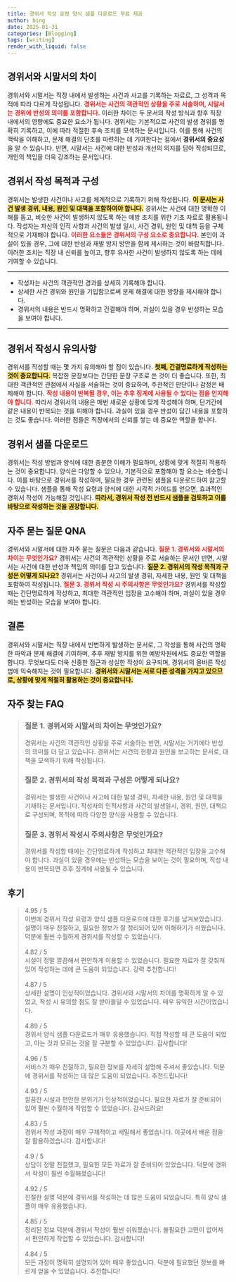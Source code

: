 ```yaml
---
title: 경위서 작성 요령 양식 샘플 다운로드 무료 제공
author: bing
date: 2025-01-31
categories: [Blogging]
tags: [writing]
render_with_liquid: false
---
```



<h2 id='경위서와 시말서의 차이'>경위서와 시말서의 차이</h2>

<p>경위서와 시말서는 직장 내에서 발생하는 사건과 사고를 기록하는 자료로, 그 성격과 목적에 따라 다르게 작성됩니다. <b><span style="color: #ee2323;">경위서는 사건의 객관적인 상황을 주로 서술하며, 시말서는 경위에 반성의 의미를 포함합니다.</span></b> 이러한 차이는 두 문서의 작성 방식과 향후 직장 내에서의 영향에도 중요한 요소가 됩니다. 경위서는 기본적으로 사건의 발생 경위를 명확히 기록하고, 이에 따라 적절한 후속 조치를 모색하는 문서입니다. 이를 통해 사건의 맥락을 이해하고, 문제 해결의 단초를 마련하는 데 기여한다는 점에서 <b>경위서의 중요성</b>을 알 수 있습니다. 반면, 시말서는 사건에 대한 반성과 개선의 의지를 담아 작성되므로, 개인의 책임을 더욱 강조하는 문서입니다.</p>

<h2 id='경위서 작성 목적과 구성'>경위서 작성 목적과 구성</h2>

<p>경위서는 발생한 사건이나 사고를 체계적으로 기록하기 위해 작성됩니다. <b><span style="background-color: #ffe066;">이 문서는 사건 발생 경위, 내용, 원인 및 대책을 포함하여야 합니다.</span></b> 경위서는 사건에 대한 명확한 이해를 돕고, 비슷한 사건이 발생하지 않도록 하는 예방 조치를 위한 기초 자료로 활용됩니다. 작성자는 자신의 인적 사항과 사건의 발생 일시, 사건 경위, 원인 및 대책 등을 구체적으로 기재해야 합니다. <b><span style="color: #ee2323;">이러한 요소들은 경위서의 구성 요소로 중요합니다.</span></b> 본인이 과실이 있을 경우, 그에 대한 반성과 재발 방지 방안을 함께 제시하는 것이 바람직합니다. 이러한 조치는 직장 내 신뢰를 높이고, 향후 유사한 사건이 발생하지 않도록 하는 데에 기여할 수 있습니다.</p>

<hr />

<ul>
    <li>작성자는 사건의 객관적인 경과를 상세히 기록해야 합니다.</li>
    <li>상세한 사건 경위와 원인을 기입함으로써 문제 해결에 대한 방향을 제시해야 합니다.</li>
    <li>경위서의 내용은 반드시 명확하고 간결해야 하며, 과실이 있을 경우 반성하는 모습을 보여야 합니다.</li>
</ul>

<hr />

<h2 id='경위서 작성시 유의사항'>경위서 작성시 유의사항</h2>

<p>경위서를 작성할 때는 몇 가지 유의해야 할 점이 있습니다. <b><span style="background-color: #ffe066;">첫째, 간결명료하게 작성하는 것이 중요합니다.</span></b> 복잡한 문장보다는 간단한 문장 구조로 쓴 것이 더 좋습니다. 또한, 최대한 객관적인 관점에서 사실을 서술하는 것이 중요하며, 주관적인 판단이나 감정은 배제해야 합니다. <b><span style="color: #ee2323;">작성 내용이 반복될 경우, 이는 추후 징계에 사용될 수 있다는 점을 인지해야 합니다.</span></b> 따라서 경위서의 내용은 매번 새로운 상황에 맞게 작성해야 하며, 단기간에 같은 내용이 반복되는 것을 피해야 합니다. 과실이 있을 경우 반성이 담긴 내용을 포함하는 것도 좋습니다. 이러한 점들은 직장에서의 신뢰를 쌓는 데 중요한 역할을 합니다.</p>

<h2 id='경위서 샘플 다운로드'>경위서 샘플 다운로드</h2>

<p>경위서는 작성 방법과 양식에 대한 충분한 이해가 필요하며, 상황에 맞게 적절히 적용하는 것이 중요합니다. 양식은 다양할 수 있으나, 기본적으로 포함해야 할 요소는 비슷합니다. 이를 바탕으로 경위서를 작성하며, 필요한 경우 관련된 샘플을 다운로드하여 참고할 수 있습니다. 샘플을 통해 작성 요령과 양식에 대한 시각적 가이드를 얻으면, 효과적인 경위서 작성이 가능해질 것입니다. <b><span style="background-color: #ffe066;">따라서, 경위서 작성 전 반드시 샘플을 검토하고 이를 바탕으로 작성하는 것을 권장합니다.</span></b></p>

<h2 id='자주 묻는 질문 QNA'>자주 묻는 질문 QNA</h2>

<p>경위서와 시말서에 대한 자주 묻는 질문은 다음과 같습니다. <b><span style="color: #ee2323;">질문 1. 경위서와 시말서의 차이는 무엇인가요?</span></b> 경위서는 사건의 객관적인 상황을 주로 서술하는 문서인 반면, 시말서는 사건에 대한 반성과 책임의 의미를 담고 있습니다. <b><span style="background-color: #ffe066;">질문 2. 경위서의 작성 목적과 구성은 어떻게 되나요?</span></b> 경위서는 사건이나 사고의 발생 경위, 자세한 내용, 원인 및 대책을 포함하여 작성됩니다. <b><span style="color: #ee2323;">질문 3. 경위서 작성 시 주의사항은 무엇인가요?</span></b> 경위서를 작성할 때는 간단명료하게 작성하고, 최대한 객관적인 입장을 고수해야 하며, 과실이 있을 경우에는 반성하는 모습을 보여야 합니다.</p>

<h2 id='결론'>결론</h2>

<p>경위서와 시말서는 직장 내에서 빈번하게 발생하는 문서로, 그 작성을 통해 사건의 명확한 파악과 문제 해결에 기여하며, 추후 재발 방지를 위한 예방차원에서도 중요한 역할을 합니다. 무엇보다도 더욱 신중한 접근과 성실한 작성이 요구되며, 경위서의 올바른 작성법에 익숙해지는 것이 필요합니다. <b><span style="background-color: #ffe066;">경위서와 시말서는 서로 다른 성격을 가지고 있으므로, 상황에 맞게 적절히 활용하는 것이 중요합니다.</span></b></p>


<h2 id='자주_찾는_FAQ'>자주 찾는 FAQ</h2>
<div itemscope="" itemtype="https://schema.org/FAQPage"> 
<blockquote> 
<div itemscope="" itemprop="mainEntity" itemtype="https://schema.org/Question"> 
<h3 itemprop="name">질문 1. 경위서와 시말서의 차이는 무엇인가요?</h3> 
<div itemscope="" itemprop="acceptedAnswer" itemtype="https://schema.org/Answer"> 
<span itemprop="text"> 
<p>경위서는 사건의 객관적인 상황을 주로 서술하는 반면, 시말서는 거기에다 반성의 의미를 더 담고 있습니다. 경위서는 사건의 현황과 원인을 보고하는 문서로, 대책을 모색하기 위해 작성됩니다.</p> 
</span> 
</div> 
</div> 

<div itemscope="" itemprop="mainEntity" itemtype="https://schema.org/Question"> 
<h3 itemprop="name">질문 2. 경위서의 작성 목적과 구성은 어떻게 되나요?</h3> 
<div itemscope="" itemprop="acceptedAnswer" itemtype="https://schema.org/Answer"> 
<span itemprop="text"> 
<p>경위서는 발생한 사건이나 사고에 대한 발생 경위, 자세한 내용, 원인 및 대책을 기재하는 문서입니다. 작성자의 인적사항과 사건의 발생일시, 경위, 원인, 대책으로 구성되며, 목적에 따라 다양한 양식을 사용할 수 있습니다.</p> 
</span> 
</div> 
</div> 

<div itemscope="" itemprop="mainEntity" itemtype="https://schema.org/Question"> 
<h3 itemprop="name">질문 3. 경위서 작성시 주의사항은 무엇인가요?</h3> 
<div itemscope="" itemprop="acceptedAnswer" itemtype="https://schema.org/Answer"> 
<span itemprop="text"> 
<p>경위서를 작성할 때에는 간단명료하게 작성하고 최대한 객관적인 입장을 고수해야 합니다. 과실이 있을 경우에는 반성하는 모습을 보이는 것이 필요하며, 작성 내용이 반복되면 추후 징계에 사용될 수 있습니다.</p> 
</span> 
</div> 
</div> 
</blockquote> 
</div>
<h2 id='후기'>후기</h2>
<div itemscope itemtype="https://schema.org/Product">
  <blockquote>
  <div itemprop="review" itemscope itemtype="https://schema.org/Review">
      <div itemprop="reviewRating" itemscope itemtype="https://schema.org/Rating"> <span itemprop="ratingValue">4.95</span> / <span itemprop="bestRating">5</span> </div>
      <span itemprop="reviewBody">이번에 경위서 작성 요령과 양식 샘플 다운로드에 대한 후기를 남겨보았습니다. 설명이 매우 친절하고, 필요한 정보가 잘 정리되어 있어 이해하기가 쉬웠습니다. 덕분에 훨씬 수월하게 경위서를 작성할 수 있었습니다.</span>
  </div>
  <br>
  <div itemprop="review" itemscope itemtype="https://schema.org/Review">
      <div itemprop="reviewRating" itemscope itemtype="https://schema.org/Rating"> <span itemprop="ratingValue">4.82</span> / <span itemprop="bestRating">5</span> </div>
      <span itemprop="reviewBody">시설이 정말 깔끔해서 편안하게 이용할 수 있었습니다. 필요한 자료가 잘 갖춰져 있어 작성하는 데에 큰 도움이 되었습니다. 강력 추천합니다!</span>
  </div>
  <br>
  <div itemprop="review" itemscope itemtype="https://schema.org/Review">
      <div itemprop="reviewRating" itemscope itemtype="https://schema.org/Rating"> <span itemprop="ratingValue">4.87</span> / <span itemprop="bestRating">5</span> </div>
      <span itemprop="reviewBody">상세한 설명이 인상적이었습니다. 경위서와 시말서의 차이를 명확하게 알 수 있었고, 작성 시 유의할 점도 잘 받아들일 수 있었습니다. 매우 유익한 시간이었습니다.</span>
  </div>
  <br>
  <div itemprop="review" itemscope itemtype="https://schema.org/Review">
      <div itemprop="reviewRating" itemscope itemtype="https://schema.org/Rating"> <span itemprop="ratingValue">4.89</span> / <span itemprop="bestRating">5</span> </div>
      <span itemprop="reviewBody">경위서 양식 샘플 다운로드가 매우 유용했습니다. 직접 작성할 때 큰 도움이 되었고, 아는 것과 모르는 것을 잘 구분할 수 있었습니다. 감사합니다!</span>
  </div>
  <br>
  <div itemprop="review" itemscope itemtype="https://schema.org/Review">
      <div itemprop="reviewRating" itemscope itemtype="https://schema.org/Rating"> <span itemprop="ratingValue">4.96</span> / <span itemprop="bestRating">5</span> </div>
      <span itemprop="reviewBody">서비스가 매우 친절하고, 필요한 정보를 자세히 설명해 주셔서 좋았습니다. 덕분에 경위서를 작성하는 데 많은 도움이 되었습니다. 추천드립니다!</span>
  </div>
  <br>
  <div itemprop="review" itemscope itemtype="https://schema.org/Review">
      <div itemprop="reviewRating" itemscope itemtype="https://schema.org/Rating"> <span itemprop="ratingValue">4.93</span> / <span itemprop="bestRating">5</span> </div>
      <span itemprop="reviewBody">깔끔한 시설과 편안한 분위기가 인상적이었습니다. 필요한 자료가 잘 준비되어 있어 훨씬 수월하게 작업할 수 있었습니다. 감사드려요!</span>
  </div>
  <br>
  <div itemprop="review" itemscope itemtype="https://schema.org/Review">
      <div itemprop="reviewRating" itemscope itemtype="https://schema.org/Rating"> <span itemprop="ratingValue">4.83</span> / <span itemprop="bestRating">5</span> </div>
      <span itemprop="reviewBody">경위서 작성 과정이 매우 구체적이고 세밀해서 좋았습니다. 이곳에서 배운 점을 잘 활용하겠습니다. 감사합니다!</span>
  </div>
  <br>
  <div itemprop="review" itemscope itemtype="https://schema.org/Review">
      <div itemprop="reviewRating" itemscope itemtype="https://schema.org/Rating"> <span itemprop="ratingValue">4.9</span> / <span itemprop="bestRating">5</span> </div>
      <span itemprop="reviewBody">상담이 정말 친절했고, 필요한 모든 자료가 잘 준비되어 있었습니다. 덕분에 경위서 작성이 훨씬 수월해졌습니다!</span>
  </div>
  <br>
  <div itemprop="review" itemscope itemtype="https://schema.org/Review">
      <div itemprop="reviewRating" itemscope itemtype="https://schema.org/Rating"> <span itemprop="ratingValue">4.92</span> / <span itemprop="bestRating">5</span> </div>
      <span itemprop="reviewBody">친절한 설명 덕분에 경위서를 작성하는 데 많은 도움이 되었습니다. 특히 양식 샘플이 매우 유용했습니다.</span>
  </div>
  <br>
  <div itemprop="review" itemscope itemtype="https://schema.org/Review">
      <div itemprop="reviewRating" itemscope itemtype="https://schema.org/Rating"> <span itemprop="ratingValue">4.85</span> / <span itemprop="bestRating">5</span> </div>
      <span itemprop="reviewBody">정리된 정보 덕분에 경위서 작성이 훨씬 쉬워졌습니다. 불필요한 고민이 없어져서 편안하게 작업할 수 있었습니다. 감사합니다!</span>
  </div>
  <br>
  <div itemprop="review" itemscope itemtype="https://schema.org/Review">
      <div itemprop="reviewRating" itemscope itemtype="https://schema.org/Rating"> <span itemprop="ratingValue">4.84</span> / <span itemprop="bestRating">5</span> </div>
      <span itemprop="reviewBody">모든 과정이 명확히 설명되어 있어 매우 좋았습니다. 덕분에 필요했던 정보를 빠르게 얻을 수 있었습니다. 추천합니다!</span>
  </div>
  </blockquote>
</div>
